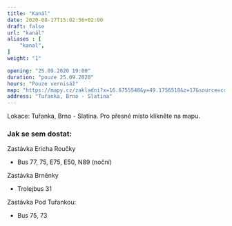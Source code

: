 ```yaml
---
title: "Kanál"
date: 2020-08-17T15:02:56+02:00
draft: false
url: "kanál"
aliases : [
    "kanal",
]
weight: "1"

opening: "25.09.2020 19:00"
duration: "pouze 25.09.2020"
hours: "Pouze vernisáž"
map: "https://mapy.cz/zakladni?x=16.6755548&y=49.1756518&z=17&source=coor&id=16.675404629967574%2C49.17613221437531"
address: "Tuřanka, Brno - Slatina"
---
```


Lokace: Tuřanka, Brno - Slatina. Pro přesné místo klikněte na mapu.

### Jak se sem dostat:

Zastávka Ericha Roučky
- Bus 77, 75, E75, E50, N89 (noční)

Zastávka Brněnky
- Trolejbus 31

Zastávka Pod Tuřankou:
- Bus 75, 73

